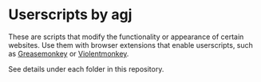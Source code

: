 
# Userscripts by agj

These are scripts that modify the functionality or appearance of certain websites. Use them with browser extensions that enable userscripts, such as [Greasemonkey](https://www.greasespot.net/) or [Violentmonkey](https://violentmonkey.github.io/).

See details under each folder in this repository.
